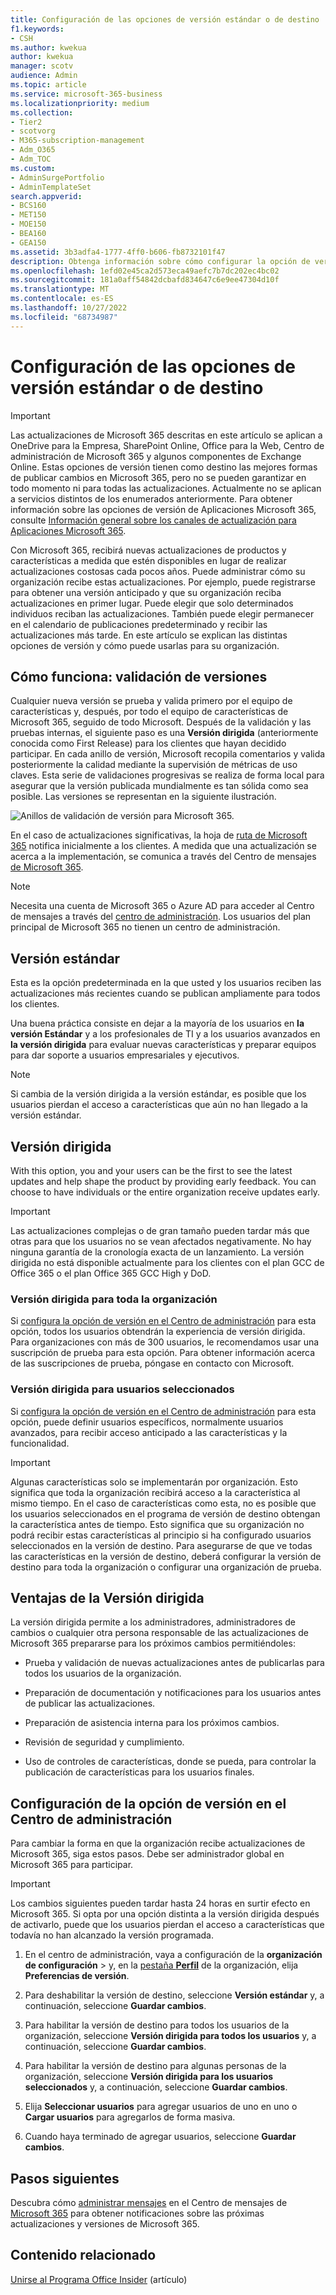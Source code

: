 ```yaml
---
title: Configuración de las opciones de versión estándar o de destino
f1.keywords:
- CSH
ms.author: kwekua
author: kwekua
manager: scotv
audience: Admin
ms.topic: article
ms.service: microsoft-365-business
ms.localizationpriority: medium
ms.collection:
- Tier2
- scotvorg
- M365-subscription-management
- Adm_O365
- Adm_TOC
ms.custom:
- AdminSurgePortfolio
- AdminTemplateSet
search.appverid:
- BCS160
- MET150
- MOE150
- BEA160
- GEA150
ms.assetid: 3b3adfa4-1777-4ff0-b606-fb8732101f47
description: Obtenga información sobre cómo configurar la opción de versión para nuevas actualizaciones de productos y características en el Centro de administración de Microsoft 365.
ms.openlocfilehash: 1efd02e45ca2d573eca49aefc7b7dc202ec4bc02
ms.sourcegitcommit: 181a0aff54842dcbafd834647c6e9ee47304d10f
ms.translationtype: MT
ms.contentlocale: es-ES
ms.lasthandoff: 10/27/2022
ms.locfileid: "68734987"
---
```

# <a name="set-up-the-standard-or-targeted-release-options"></a>Configuración de las opciones de versión estándar o de destino

> [!IMPORTANT]
> Las actualizaciones de Microsoft 365 descritas en este artículo se aplican a OneDrive para la Empresa, SharePoint Online, Office para la Web, Centro de administración de Microsoft 365 y algunos componentes de Exchange Online. Estas opciones de versión tienen como destino las mejores formas de publicar cambios en Microsoft 365, pero no se pueden garantizar en todo momento ni para todas las actualizaciones. Actualmente no se aplican a servicios distintos de los enumerados anteriormente. Para obtener información sobre las opciones de versión de Aplicaciones Microsoft 365, consulte [Información general sobre los canales de actualización para Aplicaciones Microsoft 365](/deployoffice/overview-update-channels).

Con Microsoft 365, recibirá nuevas actualizaciones de productos y características a medida que estén disponibles en lugar de realizar actualizaciones costosas cada pocos años. Puede administrar cómo su organización recibe estas actualizaciones. Por ejemplo, puede registrarse para obtener una versión anticipado y que su organización reciba actualizaciones en primer lugar. Puede elegir que solo determinados individuos reciban las actualizaciones. También puede elegir permanecer en el calendario de publicaciones predeterminado y recibir las actualizaciones más tarde. En este artículo se explican las distintas opciones de versión y cómo puede usarlas para su organización.

## <a name="how-it-works---release-validation"></a>Cómo funciona: validación de versiones

Cualquier nueva versión se prueba y valida primero por el equipo de características y, después, por todo el equipo de características de Microsoft 365, seguido de todo Microsoft. Después de la validación y las pruebas internas, el siguiente paso es una **Versión dirigida** (anteriormente conocida como First Release) para los clientes que hayan decidido participar. En cada anillo de versión, Microsoft recopila comentarios y valida posteriormente la calidad mediante la supervisión de métricas de uso claves. Esta serie de validaciones progresivas se realiza de forma local para asegurar que la versión publicada mundialmente es tan sólida como sea posible. Las versiones se representan en la siguiente ilustración.
  
![Anillos de validación de versión para Microsoft 365.](../../media/73611ed3-2d8c-4e7b-8074-9f03b239f9ed.png)
  
En el caso de actualizaciones significativas, la hoja de [ruta de Microsoft 365](https://products.office.com/business/office-365-roadmap) notifica inicialmente a los clientes. A medida que una actualización se acerca a la implementación, se comunica a través del Centro de mensajes [de Microsoft 365](https://admin.microsoft.com/Adminportal/Home?source=applauncher#/MessageCenter).

> [!NOTE]
> Necesita una cuenta de Microsoft 365 o Azure AD para acceder al Centro de mensajes a través del [centro de administración](/office365/admin/admin-overview/admin-center-overview). Los usuarios del plan principal de Microsoft 365 no tienen un centro de administración.

## <a name="standard-release"></a>Versión estándar

Esta es la opción predeterminada en la que usted y los usuarios reciben las actualizaciones más recientes cuando se publican ampliamente para todos los clientes.
  
Una buena práctica consiste en dejar a la mayoría de los usuarios en **la versión Estándar** y a los profesionales de TI y a los usuarios avanzados en **la versión dirigida** para evaluar nuevas características y preparar equipos para dar soporte a usuarios empresariales y ejecutivos.
  
> [!NOTE]
> Si cambia de la versión dirigida a la versión estándar, es posible que los usuarios pierdan el acceso a características que aún no han llegado a la versión estándar.
  
## <a name="targeted-release"></a>Versión dirigida

With this option, you and your users can be the first to see the latest updates and help shape the product by providing early feedback. You can choose to have individuals or the entire organization receive updates early.
  
> [!IMPORTANT]
> Las actualizaciones complejas o de gran tamaño pueden tardar más que otras para que los usuarios no se vean afectados negativamente. No hay ninguna garantía de la cronología exacta de un lanzamiento. La versión dirigida no está disponible actualmente para los clientes con el plan GCC de Office 365 o el plan Office 365 GCC High y DoD.
  
### <a name="targeted-release-for-entire-organization"></a>Versión dirigida para toda la organización

Si [configura la opción de versión en el Centro de administración](#set-up-the-release-option-in-the-admin-center) para esta opción, todos los usuarios obtendrán la experiencia de versión dirigida. Para organizaciones con más de 300 usuarios, le recomendamos usar una suscripción de prueba para esta opción. Para obtener información acerca de las suscripciones de prueba, póngase en contacto con Microsoft.
  
### <a name="targeted-release-for-selected-users"></a>Versión dirigida para usuarios seleccionados

Si [configura la opción de versión en el Centro de administración](#set-up-the-release-option-in-the-admin-center) para esta opción, puede definir usuarios específicos, normalmente usuarios avanzados, para recibir acceso anticipado a las características y la funcionalidad.

> [!IMPORTANT]
> Algunas características solo se implementarán por organización. Esto significa que toda la organización recibirá acceso a la característica al mismo tiempo. En el caso de características como esta, no es posible que los usuarios seleccionados en el programa de versión de destino obtengan la característica antes de tiempo. Esto significa que su organización no podrá recibir estas características al principio si ha configurado usuarios seleccionados en la versión de destino. Para asegurarse de que ve todas las características en la versión de destino, deberá configurar la versión de destino para toda la organización o configurar una organización de prueba.
  
## <a name="benefits-of-targeted-release"></a>Ventajas de la Versión dirigida

La versión dirigida permite a los administradores, administradores de cambios o cualquier otra persona responsable de las actualizaciones de Microsoft 365 prepararse para los próximos cambios permitiéndoles:
  
- Prueba y validación de nuevas actualizaciones antes de publicarlas para todos los usuarios de la organización.

- Preparación de documentación y notificaciones para los usuarios antes de publicar las actualizaciones.

- Preparación de asistencia interna para los próximos cambios.

- Revisión de seguridad y cumplimiento.

- Uso de controles de características, donde se pueda, para controlar la publicación de características para los usuarios finales.

## <a name="set-up-the-release-option-in-the-admin-center"></a>Configuración de la opción de versión en el Centro de administración

Para cambiar la forma en que la organización recibe actualizaciones de Microsoft 365, siga estos pasos. Debe ser administrador global en Microsoft 365 para participar.
  
> [!IMPORTANT]
> Los cambios siguientes pueden tardar hasta 24 horas en surtir efecto en Microsoft 365. Si opta por una opción distinta a la versión dirigida después de activarlo, puede que los usuarios pierdan el acceso a características que todavía no han alcanzado la versión programada.
  
1. En el centro de administración, vaya a configuración de la **organización** **de configuración** >  y, en la <a href="https://go.microsoft.com/fwlink/p/?linkid=2067339" target="_blank">pestaña **Perfil**</a> de la organización, elija **Preferencias de versión**.

5. Para deshabilitar la versión de destino, seleccione **Versión estándar** y, a continuación, seleccione **Guardar cambios**.
    
6. Para habilitar la versión de destino para todos los usuarios de la organización, seleccione **Versión dirigida para todos los usuarios** y, a continuación, seleccione **Guardar cambios**.
    
7. Para habilitar la versión de destino para algunas personas de la organización, seleccione **Versión dirigida para los usuarios seleccionados** y, a continuación, seleccione **Guardar cambios**.

8. Elija **Seleccionar usuarios** para agregar usuarios de uno en uno o **Cargar usuarios** para agregarlos de forma masiva.

9. Cuando haya terminado de agregar usuarios, seleccione **Guardar cambios**.
  
## <a name="next-steps"></a>Pasos siguientes

Descubra cómo [administrar mensajes](/office365/admin/manage/message-center) en el Centro de mensajes de [Microsoft 365](https://admin.microsoft.com/Adminportal/Home?source=applauncher#/MessageCenter) para obtener notificaciones sobre las próximas actualizaciones y versiones de Microsoft 365.

## <a name="related-content"></a>Contenido relacionado

[Unirse al Programa Office Insider](https://insider.office.com/join/windows) (artículo)
